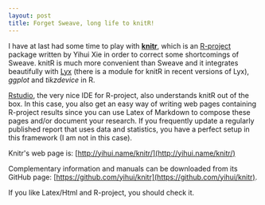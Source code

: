 ```yaml
---
layout: post
title: Forget Sweave, long life to knitR!
--- 
```

I have at last had some time to play with **[knitr](http://yihui.name/knitr/)**, which is an [R-project](http://www.r-project.org/") package written by Yihui Xie in order to correct some shortcomings of Sweave.  knitR is much more convenient than Sweave and it integrates beautifully with [Lyx](http://www.lyx.org/) (there is a module for knitR in recent versions of Lyx), *ggplot* and *tikzdevice* in R.

[Rstudio](http://www.rstudio.com/), the very nice IDE for R-project, also understands knitR out of the box. In this case, you also get an easy way of writing web pages containing R-project results since you can use Latex of Markdown to compose these pages and/or document your research.
If you frequently update a regularly published report that uses data and statistics, you have a perfect setup in this framework (I am not in this case).

Knitr's web page is: [http://yihui.name/knitr/](http://yihui.name/knitr/)

Complementary information and manuals can be downloaded from its GitHub page: [https://github.com/yihui/knitr](https://github.com/yihui/knitr).

If you like Latex/Html and R-project, you should check it. 

